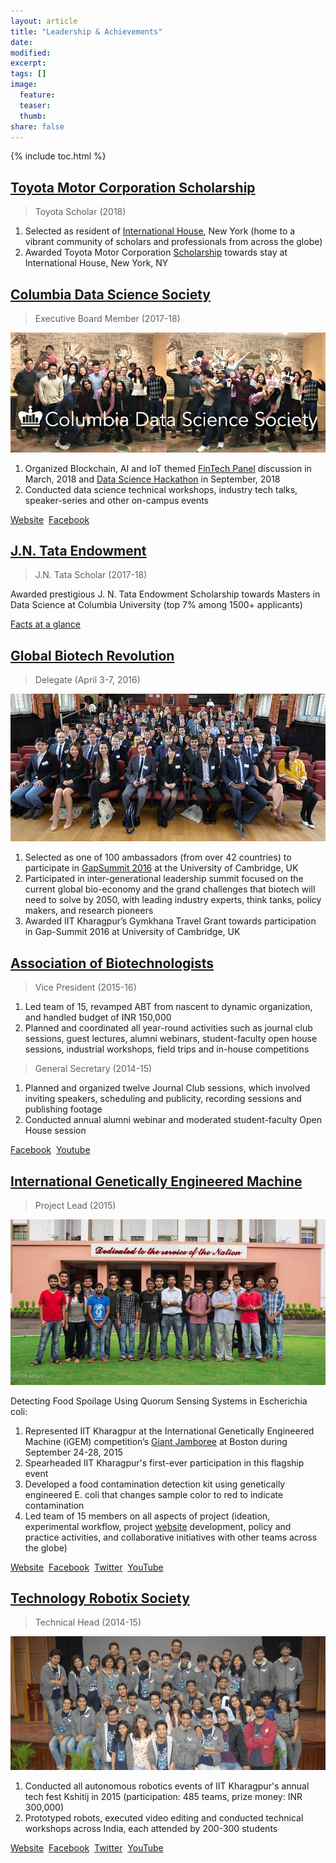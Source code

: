 ```yaml
---
layout: article
title: "Leadership & Achievements"
date: 
modified: 
excerpt:
tags: []
image:
  feature:
  teaser: 
  thumb: 
share: false
---
```


{% include toc.html %}

## [Toyota Motor Corporation Scholarship](https://www.ihouse-nyc.org/resident-life-in-our-new-york-student-housing/financial-aid-and-fellowship-opportunities/financial-aid/)

> Toyota Scholar (2018)

1. Selected as resident of [International House](https://www.ihouse-nyc.org/), New York (home to a vibrant community of scholars and professionals from across the globe)
2. Awarded Toyota Motor Corporation [Scholarship](https://www.ihouse-nyc.org/resident-life-in-our-new-york-student-housing/financial-aid-and-fellowship-opportunities/financial-aid/) towards stay at International House, New York, NY

## [Columbia Data Science Society](https://cdssatcu.com/)

> Executive Board Member (2017-18)

![CDSS Team](/images/cdss.png)

1. Organized Blockchain, AI and IoT themed <a href="https://www.facebook.com/events/150924722245805/">FinTech Panel</a> discussion in March, 2018 and <a href="https://www.facebook.com/events/1847610685334835/">Data Science Hackathon</a> in September, 2018
2. Conducted data science technical workshops, industry tech talks, speaker-series and other on-campus events

[Website](https://cdssatcu.com/)&nbsp;&nbsp;[Facebook](https://www.facebook.com/cdsscu/)


## [J.N. Tata Endowment](http://www.jntataendowment.org/)

> J.N. Tata Scholar (2017-18)

Awarded prestigious J. N. Tata Endowment Scholarship towards Masters in Data Science at Columbia University (top 7% among 1500+ applicants)

[Facts at a glance](http://www.jntataendowment.org/Annual-Report-17-18.pdf)

## [Global Biotech Revolution](http://globalbiotechrevolution.com/)

> Delegate (April 3-7, 2016)

![Leaders of Tomorrow, GapSummit 2016](/images/LOT.jpg)

1. Selected as one of 100 ambassadors (from over 42 countries) to participate in [GapSummit 2016](http://globalbiotechrevolution.com/events/gapsummit-2016/) at the University of Cambridge, UK 
2. Participated in inter-generational leadership summit focused on the current global bio-economy and the grand challenges that biotech will need to solve by 2050, with leading industry experts, think tanks, policy makers, and research pioneers
3. Awarded IIT Kharagpur’s Gymkhana Travel Grant towards participation in Gap-Summit 2016 at University of Cambridge, UK

## [Association of Biotechnologists](https://www.facebook.com/abtiitkgp/)

> Vice President (2015-16)

1. Led team of 15, revamped ABT from nascent to dynamic organization, and handled budget of INR 150,000
2. Planned and coordinated all year-round activities such as journal club sessions, guest lectures, alumni webinars, student-faculty open house sessions, industrial workshops, field trips and in-house competitions

> General Secretary (2014-15)

1. Planned and organized twelve Journal Club sessions, which involved inviting speakers, scheduling and publicity, recording sessions and publishing footage 
2. Conducted annual alumni webinar and moderated student-faculty Open House session

[Facebook](https://www.facebook.com/abtiitkgp/)&nbsp;&nbsp;[Youtube](https://www.youtube.com/channel/UC8gPGIgc1Pa5ZYOEHuTaX5Q/featured)

## [International Genetically Engineered Machine](https://igem.org/Main_Page)

> Project Lead (2015)

![iGEM 2015 Team](/images/igem_2015.jpg)

Detecting Food Spoilage Using Quorum Sensing Systems in Escherichia coli:

1. Represented IIT Kharagpur at the International Genetically Engineered Machine (iGEM) competition’s [Giant Jamboree](http://2015.igem.org/Giant_Jamboree) at Boston during September 24-28, 2015
2. Spearheaded IIT Kharagpur's first-ever participation in this flagship event
3. Developed a food contamination detection kit using genetically engineered E. coli that changes sample color to red to indicate contamination
4. Led team of 15 members on all aspects of project (ideation, experimental workflow, project [website](http://2015.igem.org/Team:IIT_Kharagpur) development, policy and practice activities, and collaborative initiatives with other teams across the globe)

[Website](http://2015.igem.org/Team:IIT_Kharagpur)&nbsp;&nbsp;[Facebook](https://www.facebook.com/iGEMIITKharagpur/)&nbsp;&nbsp;[Twitter](https://twitter.com/igem_iitkgp)&nbsp;&nbsp;[YouTube](https://www.youtube.com/channel/UC2NUjcEMwVyNxdLtsti3VRw/featured)

## [Technology Robotix Society](https://2019.robotix.in/)

> Technical Head (2014-15)

![Robotix 2017 Team](/images/trs_robotix_2017.jpg)

1. Conducted all autonomous robotics events of IIT Kharagpur's annual tech fest Kshitij in 2015 (participation: 485 teams, prize money: INR 300,000) 
2. Prototyped robots, executed video editing and conducted technical workshops across India, each attended by 200-300 students

[Website](https://2019.robotix.in/)&nbsp;&nbsp;[Facebook](https://www.facebook.com/robotixiitkgp/)&nbsp;&nbsp;[Twitter](https://twitter.com/robotixiitkgp?lang=en)&nbsp;&nbsp;[YouTube](https://www.youtube.com/user/RobotixIITkgp/featured)

